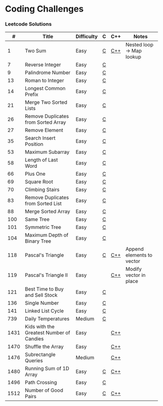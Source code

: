 # Coding Challenges

### Leetcode Solutions
| #    | Title                                    | Difficulty | C                                            | C++                                                     | Notes                     |
|------|------------------------------------------|------------|----------------------------------------------|---------------------------------------------------------|---------------------------|
| 1    | Two Sum                                  | Easy       | [C](c/two_sum.c)                             | [C++](cpp/two_sum.cpp)                                  | Nested loop -> Map lookup |
| 7    | Reverse Integer                          | Easy       | [C](c/reverse_integer.c)                     |                                                         |                           |
| 9    | Palindrome Number                        | Easy       | [C](c/[palindrome_number.c)                  |                                                         |                           |
| 13   | Roman to Integer                         | Easy       | [C](c/roman_to_integer.c)                    |                                                         |                           |
| 14   | Longest Common Prefix                    | Easy       | [C](c/longest_common_prefix.c)               |                                                         |                           |
| 21   | Merge Two Sorted Lists                   | Easy       | [C](c/merge_two_sorted_lists.c)              |                                                         |                           |
| 26   | Remove Duplicates from Sorted Array      | Easy       | [C](c/remove_duplicates_from_sorted_array.c) |                                                         |                           |
| 27   | Remove Element                           | Easy       | [C](c/remove_element.c)                      |                                                         |                           |
| 35   | Search Insert Position                   | Easy       | [C](c/search_insert_position.c)              |                                                         |                           |
| 53   | Maximum Subarray                         | Easy       | [C](c/maximum_subarray.c)                    |                                                         |                           |
| 58   | Length of Last Word                      | Easy       | [C](c/length_of_last_word.c)                 |                                                         |                           |
| 66   | Plus One                                 | Easy       | [C](c/plus_one.c)                            |                                                         |                           |
| 69   | Square Root                              | Easy       | [C](c/square_root.c)                         |                                                         |                           |
| 70   | Climbing Stairs                          | Easy       | [C](c/climbing_stairs.c)                     |                                                         |                           |
| 83   | Remove Duplicates from Sorted List       | Easy       | [C](c/remove_duplicates_from_sorted_list.c)  |                                                         |                           |
| 88   | Merge Sorted Array                       | Easy       | [C](c/merge_sorted_array.c)                  |                                                         |                           |
| 100  | Same Tree                                | Easy       | [C](c/same_tree.c)                           |                                                         |                           |
| 101  | Symmetric Tree                           | Easy       | [C](c/symmetric_tree.c)                      |                                                         |                           |
| 104  | Maximum Depth of Binary Tree             | Easy       | [C](c/maximum_depth_of_binary_tree.c)        |                                                         |                           |
| 118  | Pascal's Triangle                        | Easy       | [C](c/pascals_triangle.c)                    | [C++](cpp/pascals_triangle.cpp)                         | Append elements to vector |
| 119  | Pascal's Triangle II                     | Easy       |                                              | [C++](cpp/pascals_triangle_ii.cpp)                      | Modify vector in place    |
| 121  | Best Time to Buy and Sell Stock          | Easy       | [C](c/best_time_to_buy_and_sell_stock.c)     |                                                         |                           |
| 136  | Single Number                            | Easy       | [C](c/single_number.c)                       |                                                         |                           |
| 141  | Linked List Cycle                        | Easy       | [C](c/linked_list_cycle.c)                   |                                                         |                           |
| 739  | Daily Temperatures                       | Medium     | [C](c/daily_temperatures.c)                  |                                                         |                           |
| 1431 | Kids with the Greatest Number of Candies | Easy       |                                              | [C++](cpp/kids_with_the_greatest_number_of_candies.cpp) |                           |
| 1470 | Shuffle the Array                        | Easy       |                                              | [C++](cpp/shuffle_the_array.cpp)                        |                           |
| 1476 | Subrectangle Queries                     | Medium     |                                              | [C++](cpp/subrectangle_queries.cpp)                     |                           |
| 1480 | Running Sum of 1D Array                  | Easy       | [C](c/running_sum_of_array.c)                | [C++](cpp/running_sum_of_array.cpp)                     |                           |
| 1496 | Path Crossing                            | Easy       | [C](c/path_crossing.c)                       |                                                         |                           |
| 1512 | Number of Good Pairs                     | Easy       | [C](c/number_of_good_pairs.c)                | [C++](cpp/number_of_good_pairs.cpp)                     |                           |